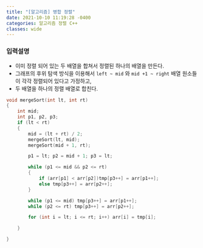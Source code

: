```yaml
---
title: "[알고리즘] 병합 정렬"
date: 2021-10-10 11:19:28 -0400
categories: 알고리즘 정렬 C++
classes: wide
---
```


### 입력설명

- 이미 정렬 되어 있는 두 배열을 합쳐서 정렬된 하나의 배열을 만든다.
- 그래프의 후위 탐색 방식을 이용해서 `left ~ mid` 와 `mid +1 ~ right` 배열 원소들이 각각 정렬되어 있다고 가정하고, 
- 두 배열을 하나의 정렬 배열로 합친다.


```cpp
void mergeSort(int lt, int rt)
{
    int mid;
    int p1, p2, p3;
    if (lt < rt)
    {
        mid = (lt + rt) / 2;
        mergeSort(lt, mid);
        mergeSort(mid + 1, rt);

        p1 = lt; p2 = mid + 1; p3 = lt;

        while (p1 <= mid && p2 <= rt)
        {
            if (arr[p1] < arr[p2])tmp[p3++] = arr[p1++];
            else tmp[p3++] = arr[p2++];
        }

        while (p1 <= mid) tmp[p3++] = arr[p1++];
        while (p2 <= rt) tmp[p3++] = arr[p2++];

        for (int i = lt; i <= rt; i++) arr[i] = tmp[i];

    }

}
```


